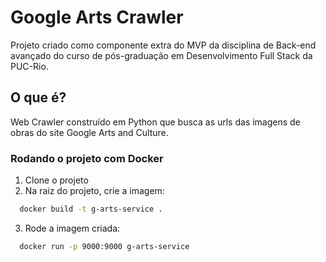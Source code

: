 # Google Arts Crawler

Projeto criado como componente extra do MVP da disciplina de Back-end avançado do curso de pós-graduação em Desenvolvimento Full Stack da PUC-Rio. 

## O que é?
Web Crawler construído em Python que busca as urls das imagens de obras do site Google Arts and Culture. 

### Rodando o projeto com Docker
1. Clone o projeto
2. Na raiz do projeto, crie a imagem:
```bash
  docker build -t g-arts-service .
```

3. Rode a imagem criada:
```bash
  docker run -p 9000:9000 g-arts-service
```

